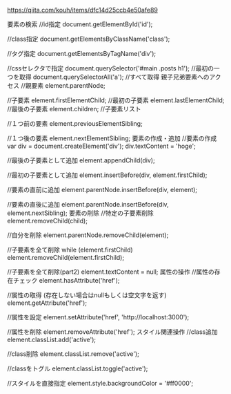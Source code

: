 

https://qiita.com/kouh/items/dfc14d25ccb4e50afe89

要素の検索
//id指定
document.getElementById('id');

//class指定
document.getElementsByClassName('class');

//タグ指定
document.getElementsByTagName('div');

//cssセレクタで指定
document.querySelector('#main .posts h1'); //最初の一つを取得
document.querySelectorAll('a'); //すべて取得
親子兄弟要素へのアクセス
//親要素
element.parentNode;

//子要素
element.firstElementChild; //最初の子要素
element.lastElementChild;  //最後の子要素
element.children; //子要素リスト

//１つ前の要素
element.previousElementSibling;

//１つ後の要素
element.nextElementSibling;
要素の作成・追加
//要素の作成
var div = document.createElement('div');
div.textContent = 'hoge';

//最後の子要素として追加
element.appendChild(div);

//最初の子要素として追加
element.insertBefore(div, element.firstChild);

//要素の直前に追加
element.parentNode.insertBefore(div, element); 

//要素の直後に追加
element.parentNode.insertBefore(div, element.nextSibling); 
要素の削除
//特定の子要素削除
element.removeChild(child); 

//自分を削除
element.parentNode.removeChild(element);

//子要素を全て削除
while (element.firstChild) element.removeChild(element.firstChild);

//子要素を全て削除(part2)
element.textContent = null;
属性の操作
//属性の存在チェック
element.hasAttribute('href');

//属性の取得 (存在しない場合はnullもしくは空文字を返す)
element.getAttribute('href');

//属性を設定
element.setAttribute('href', 'http://localhost:3000');

//属性を削除
element.removeAttribute('href');
スタイル関連操作
//class追加
element.classList.add('active');

//class削除
element.classList.remove('active');

//classをトグル
element.classList.toggle('active');

//スタイルを直接指定
element.style.backgroundColor = '#ff0000';